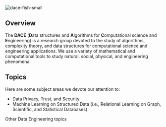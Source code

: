 ![dace-fish-small](https://github.com/dace-group/dace-group.github.io/assets/928460/362ced39-dc59-42d1-93e9-2d4ee8daf6f1)

## Overview

The **DACE** (**D**ata structures and **A**lgorithms for **C**omputational science and **E**ngineering) is a research group devoted to the study of algorithms, complexity theory, and data structures for computational science and engineering applications. We use a variety of mathematical and computational tools to study natural, social, physical, and engineering phenomena.

## Topics

Here are some subject areas we devote our attention to:
* Data Privacy, Trust, and Security
* Machine Learning on Structured Data (i.e., Relational Learning on Graph, Scientific, and Statistical Databases)

Other Data Engineering topics


